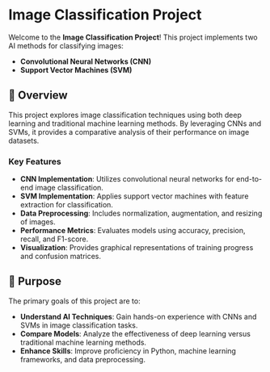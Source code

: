 # Image Classification Project

Welcome to the **Image Classification Project**! This project implements two AI methods for classifying images:

- **Convolutional Neural Networks (CNN)**
- **Support Vector Machines (SVM)**

## 📖 Overview

This project explores image classification techniques using both deep learning and traditional machine learning methods. By leveraging CNNs and SVMs, it provides a comparative analysis of their performance on image datasets.

### Key Features

- **CNN Implementation**: Utilizes convolutional neural networks for end-to-end image classification.
- **SVM Implementation**: Applies support vector machines with feature extraction for classification.
- **Data Preprocessing**: Includes normalization, augmentation, and resizing of images.
- **Performance Metrics**: Evaluates models using accuracy, precision, recall, and F1-score.
- **Visualization**: Provides graphical representations of training progress and confusion matrices.

## 🎯 Purpose

The primary goals of this project are to:

- **Understand AI Techniques**: Gain hands-on experience with CNNs and SVMs in image classification tasks.
- **Compare Models**: Analyze the effectiveness of deep learning versus traditional machine learning methods.
- **Enhance Skills**: Improve proficiency in Python, machine learning frameworks, and data preprocessing.
